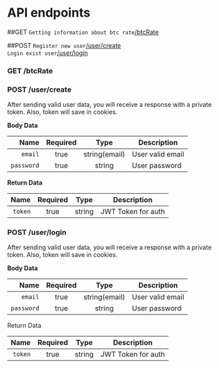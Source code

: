 # API endpoints

##GET
`Getting information about btc rate`[/btcRate](#get-btcRate) </br>

##POST
`Register new user`[/user/create](#post-usercreate) </br>
`Login exist user`[/user/login](#post-userlogin) </br>

### GET /btcRate

### POST /user/create
After sending valid user data, you will receive a response with a private token.
Also, token will save in cookies.

**Body Data**

|          Name | Required |  Type   | Description |
| -------------:|:--------:|:-------:| ----------------------------------------- |
|     `email` | true | string(email)  | User valid email |
|      `password`| true | string | User password |

**Return Data**

|          Name | Required |  Type   | Description |
| -------------:|:--------:|:-------:| ----------------------------------------- |
|      `token`| true | string | JWT Token for auth |


### POST /user/login
After sending valid user data, you will receive a response with a private token.
Also, token will save in cookies.

**Body Data**

|          Name | Required |  Type   | Description |
| -------------:|:--------:|:-------:| ----------------------------------------- |
|     `email` | true | string(email)  | User valid email |
|      `password`| true | string | User password |

Return Data

|          Name | Required |  Type   | Description |
| -------------:|:--------:|:-------:| ----------------------------------------- |
|     `token`| true | string | JWT Token for auth |